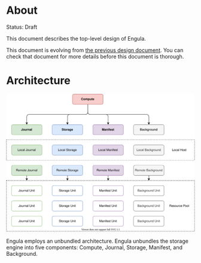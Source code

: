 # About

Status: Draft

This document describes the top-level design of Engula.

This document is evolving from [the previous design document][demo-1-url].
You can check that document for more details before this document is thorough.

[demo-1-url]: https://github.com/engula/engula/blob/demo-1/docs/design.md

# Architecture

![Architecture](images/architecture.drawio.svg)

Engula employs an unbundled architecture.
Engula unbundles the storage engine into five components: Compute, Journal, Storage, Manifest, and Background.
